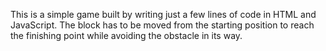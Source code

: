This is a simple game built by writing just a few lines of code in HTML and JavaScript. The block has to be moved from the starting position to reach the finishing point while avoiding the obstacle in its way.
